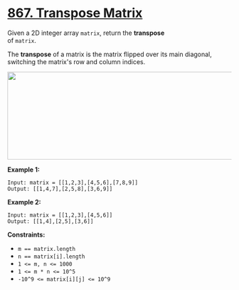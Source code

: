 # [867. Transpose Matrix](https://leetcode.com/problems/transpose-matrix/description/)

Given a 2D integer array `matrix`, return the **transpose**  
of `matrix`.

The **transpose**  of a matrix is the matrix flipped over its main diagonal,
switching the matrix's row and column indices.

<img alt=""
src="https://assets.leetcode.com/uploads/2021/02/10/hint_transpose.png"
style="width: 600px; height: 197px;">

**Example 1:**

```
Input: matrix = [[1,2,3],[4,5,6],[7,8,9]]
Output: [[1,4,7],[2,5,8],[3,6,9]]
```

**Example 2:**

```
Input: matrix = [[1,2,3],[4,5,6]]
Output: [[1,4],[2,5],[3,6]]
```

**Constraints:**

- `m == matrix.length`
- `n == matrix[i].length`
- `1 <= m, n <= 1000`
- `1 <= m * n <= 10^5`
- `-10^9 <= matrix[i][j] <= 10^9`
